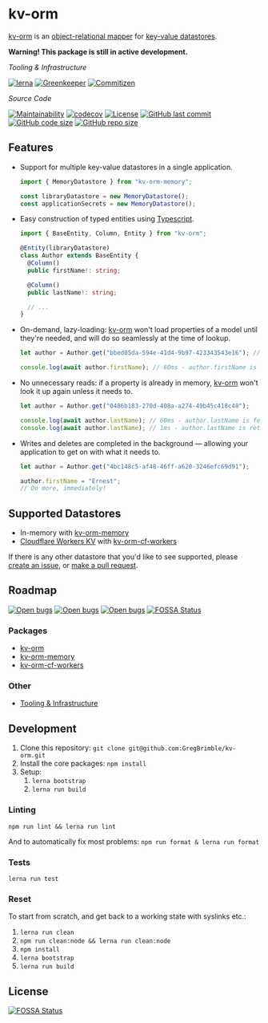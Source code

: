 # kv-orm

[kv-orm] is an [object-relational mapper](https://en.wikipedia.org/wiki/Object-relational_mapping) for [key-value datastores](https://en.wikipedia.org/wiki/Key-value_database).

**Warning! This package is still in active development.**

_Tooling & Infrastructure_

[![lerna](https://img.shields.io/badge/maintained%20with-lerna-cc00ff.svg)](https://lernajs.io/)
[![Greenkeeper](https://badges.greenkeeper.io/GregBrimble/kv-orm.svg)](https://greenkeeper.io/)
[![Commitizen](https://img.shields.io/badge/commitizen-friendly-brightgreen.svg)](http://commitizen.github.io/cz-cli/)

_Source Code_

[![Maintainability](https://api.codeclimate.com/v1/badges/af22a9514da95ae6ff6c/maintainability)](https://codeclimate.com/github/GregBrimble/kv-orm/maintainability)
[![codecov](https://codecov.io/gh/GregBrimble/kv-orm/branch/master/graph/badge.svg)](https://codecov.io/gh/GregBrimble/kv-orm)
[![License](https://img.shields.io/github/license/gregbrimble/kv-orm.svg)](./LICENSE)
[![GitHub last commit](https://img.shields.io/github/last-commit/gregbrimble/kv-orm.svg?logo=github)](https://github.com/GregBrimble/kv-orm)
[![GitHub code size](https://img.shields.io/github/languages/code-size/gregbrimble/kv-orm.svg?logo=github)](https://github.com/GregBrimble/kv-orm)
[![GitHub repo size](https://img.shields.io/github/repo-size/gregbrimble/kv-orm.svg?logo=github)](https://github.com/GregBrimble/kv-orm)

## Features

- Support for multiple key-value datastores in a single application.

  ```typescript
  import { MemoryDatastore } from "kv-orm-memory";

  const libraryDatastore = new MemoryDatastore();
  const applicationSecrets = new MemoryDatastore();
  ```

- Easy construction of typed entities using [Typescript](https://www.typescriptlang.org/).

  ```typescript
  import { BaseEntity, Column, Entity } from "kv-orm";

  @Entity(libraryDatastore)
  class Author extends BaseEntity {
    @Column()
    public firstName!: string;

    @Column()
    public lastName!: string;

    // ...
  }
  ```

- On-demand, lazy-loading: [kv-orm] won't load properties of a model until they're needed, and will do so seamlessly at the time of lookup.

  ```typescript
  let author = Author.get("bbed05da-594e-41d4-9b97-423343543e16"); // 1ms - no properties of the author have been loaded

  console.log(await author.firstName); // 60ms - author.firstName is fetched
  ```

- No unnecessary reads: if a property is already in memory, [kv-orm] won't look it up again unless it needs to.

  ```typescript
  let author = Author.get("0486b183-270d-408a-a274-49b45c418c48");

  console.log(await author.lastName); // 60ms - author.lastName is fetched
  console.log(await author.lastName); // 1ms - author.lastName is retrieved from memory (no lookup performed)
  ```

- Writes and deletes are completed in the background — allowing your application to get on with what it needs to.

  ```typescript
  let author = Author.get("4bc148c5-af48-46ff-a620-3246efc69d91");

  author.firstName = "Ernest";
  // Do more, immediately!
  ```

## Supported Datastores

- In-memory with [kv-orm-memory]
- [Cloudflare Workers KV](https://www.cloudflare.com/products/workers-kv/) with [kv-orm-cf-workers]

If there is any other datastore that you'd like to see supported, please [create an issue](https://github.com/GregBrimble/kv-orm/issues/new), or [make a pull request](https://github.com/GregBrimble/kv-orm/fork).

## Roadmap

[![Open bugs](https://img.shields.io/github/issues-raw/GregBrimble/kv-orm/bug.svg?colorB=%23d73a4a&logo=github)](https://github.com/GregBrimble/kv-orm/labels/bug)
[![Open bugs](https://img.shields.io/github/issues-raw/GregBrimble/kv-orm/enhancement.svg?colorB=%23a2eeef&logo=github)](https://github.com/GregBrimble/kv-orm/labels/enhancement)
[![Open bugs](https://img.shields.io/github/issues-raw/GregBrimble/kv-orm/far%20future.svg?colorB=%23c4c6ff&logo=github)](https://github.com/GregBrimble/kv-orm/labels/far%20future)
[![FOSSA Status](https://app.fossa.io/api/projects/git%2Bgithub.com%2FGregBrimble%2Fkv-orm.svg?type=shield)](https://app.fossa.io/projects/git%2Bgithub.com%2FGregBrimble%2Fkv-orm?ref=badge_shield)

### Packages

- [kv-orm](https://github.com/GregBrimble/kv-orm/projects/2)
- [kv-orm-memory](https://github.com/GregBrimble/kv-orm/projects/3)
- [kv-orm-cf-workers](https://github.com/GregBrimble/kv-orm/projects/4)

### Other

- [Tooling & Infrastructure](https://github.com/GregBrimble/kv-orm/projects/1)

## Development

1. Clone this repository: `git clone git@github.com:GregBrimble/kv-orm.git`
1. Install the core packages: `npm install`
1. Setup:
   1. `lerna bootstrap`
   1. `lerna run build`

### Linting

`npm run lint && lerna run lint`

And to automatically fix most problems: `npm run format & lerna run format`

### Tests

`lerna run test`

### Reset

To start from scratch, and get back to a working state with syslinks etc.:

1. `lerna run clean`
1. `npm run clean:node && lerna run clean:node`
1. `npm install`
1. `lerna bootstrap`
1. `lerna run build`

[kv-orm]: https://github.com/GregBrimble/kv-orm
[kv-orm-core]: packages/kv-orm/README.md
[kv-orm-memory]: packages/kv-orm-memory/README.md
[kv-orm-cf-workers]: packages/kv-orm-cf-workers/README.md


## License
[![FOSSA Status](https://app.fossa.io/api/projects/git%2Bgithub.com%2FGregBrimble%2Fkv-orm.svg?type=large)](https://app.fossa.io/projects/git%2Bgithub.com%2FGregBrimble%2Fkv-orm?ref=badge_large)